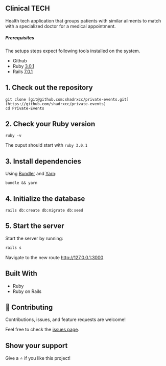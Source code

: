 
## Clinical TECH

Health tech application that groups patients with similar ailments to match with a specialized doctor for a medical appointment.


##### Prerequisites

The setups steps expect following tools installed on the system.

* Github
* Ruby [3.0.1](https://github.com/ruby/ruby/tree/ruby_3_1)
* Rails [7.0.1](https://github.com/rails/rails/tree/v7.0.1)

## 1. Check out the repository

```shell
git clone [git@github.com:shadrxcc/private-events.git](https://github.com/shadrxcc/private-events)
cd Private-Events
```

## 2. Check your Ruby version

```shell
ruby -v
```

The ouput should start with `ruby 3.0.1`

## 3. Install dependencies

Using [Bundler](https://github.com/bundler/bundler) and [Yarn](https://github.com/yarnpkg/yarn):

```shell
bundle && yarn
```

## 4. Initialize the database

```shell
rails db:create db:migrate db:seed
```

## 5. Start the server

Start the server by running:

```ruby
rails s
```

Navigate to the new route <http://127.0.0.1:3000>

## Built With

* Ruby
* Ruby on Rails


## 🤝 Contributing

Contributions, issues, and feature requests are welcome!

Feel free to check the [issues page](https://github.com/Ademola101/private-events/issues).

## Show your support

Give a ⭐️ if you like this project!

